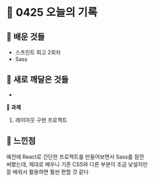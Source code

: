 # 🧸 0425 오늘의 기록
## 💙 배운 것들
* 스프린트 회고 2회차
* Sass

## 💚 새로 깨달은 것들
*

**📍 과제**
1. 레이아웃 구현 프로젝트
 
## 💜 느낀점
예전에 React로 간단한 프로젝트를 만들어보면서 Sass를 잠깐   
써봤는데, 제대로 배우니 기존 CSS와 다른 부분이 조금 낯설지만   
잘 배워서 활용하면 훨씬 편할 것 같다

